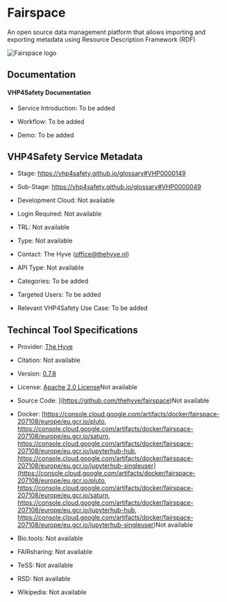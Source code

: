 # Fairspace

<!--- This file is autogenerated. Edit fairspace.json to make changes in this page. --->

An open source data management platform that allows importing and exporting metadata using Resource Description Framework (RDF)

![Fairspace logo](https://raw.githubusercontent.com/VHP4Safety/cloud/main/docs/service/fairspace.png)

## Documentation

#### VHP4Safety Documentation

* Service Introduction: To be added

* Workflow: To be added

* Demo: To be added

<h4 id='tess-widget-materials-header'></h4>

<div id='tess-widget-materials-list' class='tess-widget tess-widget-list'></div>
<script>
  function initTeSSWidgets() {
    var query = 'fairspace';
    if (query.trim() != '') {
      TessWidget.Materials(document.getElementById('tess-widget-materials-list'),
                           'SimpleList',
                           {
                             opts: {
                               enableSearch: false
                             },
                             params: {
                               pageSize: 5,
                               q: query
                             }
                           });
      document.getElementById('tess-widget-materials-header').innerHTML = 'Documentation from ELIXIR TeSS'
    }
}
</script>
<script async='' defer='' src='https://elixirtess.github.io/TeSS_widgets/components/js/tess-widget-standalone.js' onload='initTeSSWidgets()'></script>

## VHP4Safety Service Metadata

* Stage: https://vhp4safety.github.io/glossary#VHP0000149

* Sub-Stage: https://vhp4safety.github.io/glossary#VHP0000049

* Development Cloud: []()Not available

* Login Required: Not available

* TRL: Not available

* Type: Not available

* Contact: The Hyve (office@thehyve.nl)

* API Type: Not available

* Categories: To be added

* Targeted Users: To be added

* Relevant VHP4Safety Use Case: To be added

## Techincal Tool Specifications

* Provider: [The Hyve](https://www.thehyve.nl/)

* Citation: [](https://doi.org/)Not available

* Version: [0.7.8](https:&#x2F;&#x2F;github.com&#x2F;thehyve&#x2F;fairspace&#x2F;blob&#x2F;dev&#x2F;VERSION)

* License: [Apache 2.0 License](https://www.apache.org/licenses/LICENSE-2.0.txt)Not available

* Source Code: ](https://github.com/thehyve/fairspace)Not available

* Docker: [https://console.cloud.google.com/artifacts/docker/fairspace-207108/europe/eu.gcr.io/pluto, https://console.cloud.google.com/artifacts/docker/fairspace-207108/europe/eu.gcr.io/saturn, https://console.cloud.google.com/artifacts/docker/fairspace-207108/europe/eu.gcr.io/jupyterhub-hub, https://console.cloud.google.com/artifacts/docker/fairspace-207108/europe/eu.gcr.io/jupyterhub-singleuser](https://console.cloud.google.com/artifacts/docker/fairspace-207108/europe/eu.gcr.io/pluto, https://console.cloud.google.com/artifacts/docker/fairspace-207108/europe/eu.gcr.io/saturn, https://console.cloud.google.com/artifacts/docker/fairspace-207108/europe/eu.gcr.io/jupyterhub-hub, https://console.cloud.google.com/artifacts/docker/fairspace-207108/europe/eu.gcr.io/jupyterhub-singleuser)Not available

* Bio.tools: Not available

* FAIRsharing: Not available

* TeSS: Not available

* RSD: Not available

* Wikipedia: Not available

<script type="application/ld+json">
  {
    "@context": "https://schema.org/",
    "@type": "SoftwareApplication",
    "http://purl.org/dc/terms/conformsTo": {
      "@type": "CreativeWork", "@id": "https://bioschemas.org/profiles/ComputationalTool/1.0-RELEASE"
    },
    "@id" : "https://vhp4safety.github.io/cloud/service/fairspace",
    "name": "Fairspace",
    "description": "An open source data management platform that allows importing and exporting metadata using Resource Description Framework (RDF)",
    "url": "https://www.thehyve.nl/services/fairspace"
  }
</script>
